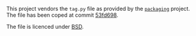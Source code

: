 This project vendors the `tag.py` file as provided by the [`packaging`](https://github.com/pypa/packaging)
project. The file has been coped at commit
[53fd698](https://raw.githubusercontent.com/pypa/packaging/53fd698b1620aca027324001bf53c8ffda0c17d1/packaging/tags.py).

The file is licenced under [BSD](LICENSE.BSD).
